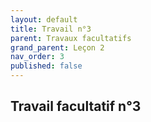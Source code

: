 ```yaml
---
layout: default
title: Travail n°3
parent: Travaux facultatifs
grand_parent: Leçon 2
nav_order: 3
published: false
---
```

## Travail facultatif n°3